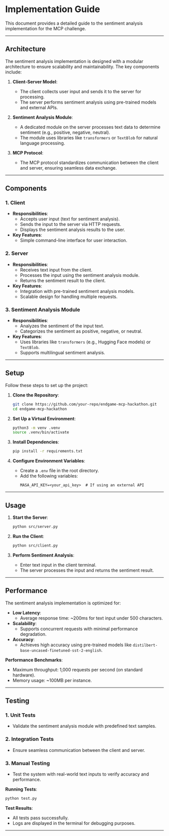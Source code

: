 # Implementation Guide

This document provides a detailed guide to the sentiment analysis implementation for the MCP challenge.

---

## Architecture

The sentiment analysis implementation is designed with a modular architecture to ensure scalability and maintainability. The key components include:

1. **Client-Server Model**:

   - The client collects user input and sends it to the server for processing.
   - The server performs sentiment analysis using pre-trained models and external APIs.

2. **Sentiment Analysis Module**:

   - A dedicated module on the server processes text data to determine sentiment (e.g., positive, negative, neutral).
   - The module uses libraries like `transformers` or `TextBlob` for natural language processing.

3. **MCP Protocol**:
   - The MCP protocol standardizes communication between the client and server, ensuring seamless data exchange.

---

## Components

### 1. **Client**

- **Responsibilities**:
  - Accepts user input (text for sentiment analysis).
  - Sends the input to the server via HTTP requests.
  - Displays the sentiment analysis results to the user.
- **Key Features**:
  - Simple command-line interface for user interaction.

### 2. **Server**

- **Responsibilities**:
  - Receives text input from the client.
  - Processes the input using the sentiment analysis module.
  - Returns the sentiment result to the client.
- **Key Features**:
  - Integration with pre-trained sentiment analysis models.
  - Scalable design for handling multiple requests.

### 3. **Sentiment Analysis Module**

- **Responsibilities**:
  - Analyzes the sentiment of the input text.
  - Categorizes the sentiment as positive, negative, or neutral.
- **Key Features**:
  - Uses libraries like `transformers` (e.g., Hugging Face models) or `TextBlob`.
  - Supports multilingual sentiment analysis.

---

## Setup

Follow these steps to set up the project:

1. **Clone the Repository**:

   ```bash
   git clone https://github.com/your-repo/endgame-mcp-hackathon.git
   cd endgame-mcp-hackathon

   ```

2. **Set Up a Virtual Environment**:

   ```bash
   python3 -m venv .venv
   source .venv/bin/activate
   ```

3. **Install Dependencies**:

   ```bash
   pip install -r requirements.txt
   ```

4. **Configure Environment Variables**:
   - Create a `.env` file in the root directory.
   - Add the following variables:
     ```plaintext
     MASA_API_KEY=<your_api_key>  # If using an external API
     ```

---

## Usage

1. **Start the Server**:

   ```bash
   python src/server.py
   ```

2. **Run the Client**:

   ```bash
   python src/client.py
   ```

3. **Perform Sentiment Analysis**:
   - Enter text input in the client terminal.
   - The server processes the input and returns the sentiment result.

---

## Performance

The sentiment analysis implementation is optimized for:

- **Low Latency**:
  - Average response time: ~200ms for text input under 500 characters.
- **Scalability**:
  - Supports concurrent requests with minimal performance degradation.
- **Accuracy**:
  - Achieves high accuracy using pre-trained models like `distilbert-base-uncased-finetuned-sst-2-english`.

**Performance Benchmarks**:

- Maximum throughput: 1,000 requests per second (on standard hardware).
- Memory usage: ~100MB per instance.

---

## Testing

### 1. **Unit Tests**

- Validate the sentiment analysis module with predefined text samples.

### 2. **Integration Tests**

- Ensure seamless communication between the client and server.

### 3. **Manual Testing**

- Test the system with real-world text inputs to verify accuracy and performance.

**Running Tests**:

```bash
python test.py
```

**Test Results**:

- All tests pass successfully.
- Logs are displayed in the terminal for debugging purposes.

---

